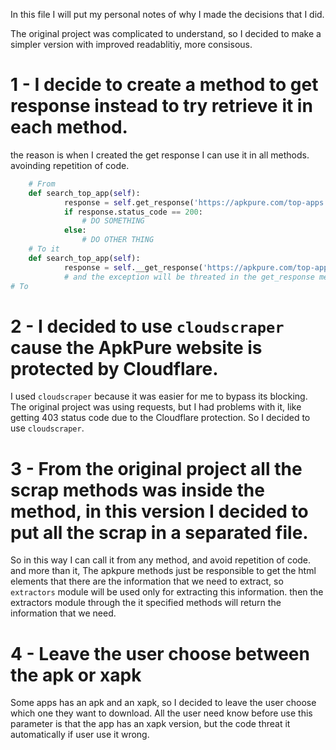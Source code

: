 In this file I will put my personal notes of why I made the decisions that I did.

The original project was complicated to understand, so I decided to make a simpler version with
improved readablitiy, more consisous.

# 1 - I decide to create a method to get response instead to try retrieve it in each method.
the reason is when I created the get response I can use it in all methods. avoinding repetition of code.
``` python
    # From
    def search_top_app(self):
            response = self.get_response('https://apkpure.com/top-apps')
            if response.status_code == 200:
                # DO SOMETHING
            else:
                # DO OTHER THING
    # To it
    def search_top_app(self):
            response = self.__get_response('https://apkpure.com/top-apps')
            # and the exception will be threated in the get_response method.
# To
```

# 2 - I decided to use `cloudscraper` cause the ApkPure website is protected by Cloudflare.
I used `cloudscraper` because it was easier for me to bypass its blocking.
The original project was using requests, but I had problems with it, like getting 403 status code due to the Cloudflare protection.
So I decided to use `cloudscraper`.

# 3 - From the original project all the scrap methods was inside the method, in this version I decided to put all the scrap in a separated file.
So in this way I can call it from any method, and avoid repetition of code. and more than it, The apkpure methods just be responsible to get the
html elements that there are the information that we need to extract, so `extractors` module will be used only for extracting this information.
then the extractors module through the it specified methods will return the information that we need.

# 4 - Leave the user choose between the apk or xapk
Some apps has an apk and an xapk, so I decided to leave the user choose which one they want to download.
All the user need know before use this parameter is that the app has an xapk version, but the code threat it automatically if user use it wrong.


